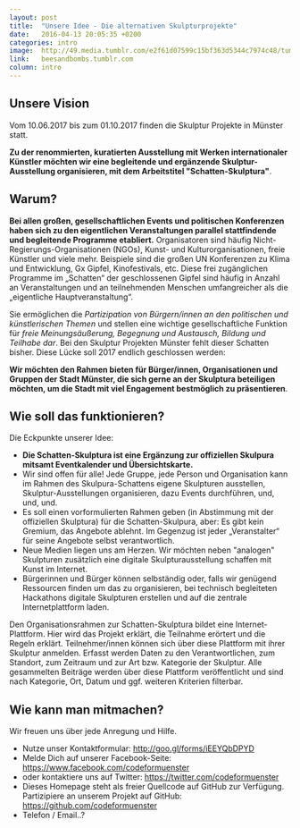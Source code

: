 ```yaml
---
layout: post
title:  "Unsere Idee - Die alternativen Skulpturprojekte"
date:   2016-04-13 20:05:35 +0200
categories: intro
image:  http://49.media.tumblr.com/e2f61d07599c15bf363d5344c7974c48/tumblr_o2pdrvKEHM1r2geqjo1_540.gif
link:   beesandbombs.tumblr.com
column: intro
---
```



<h2>Unsere Vision</h2>
<p>
Vom 10.06.2017 bis zum 01.10.2017 finden die Skulptur Projekte in Münster statt.
</p>
<b>
Zu der renommierten, kuratierten Ausstellung mit Werken internationaler Künstler möchten wir eine begleitende und ergänzende Skulptur-Ausstellung organisieren, mit dem Arbeitstitel "Schatten-Skulptura"</b>.


<h2>Warum?</h2>
<p>
<b>Bei allen großen, gesellschaftlichen Events und politischen Konferenzen haben sich zu den eigentlichen Veranstaltungen parallel stattfindende und begleitende Programme etabliert.</b> Organisatoren sind häufig Nicht-Regierungs-Organisationen (NGOs), Kunst- und Kulturorganisationen, freie Künstler und viele mehr. Beispiele sind die großen UN Konferenzen zu Klima und Entwicklung, Gx Gipfel, Kinofestivals, etc. Diese frei zugänglichen Programme im „Schatten“ der geschlossenen Gipfel sind häufig in Anzahl an Veranstaltungen und an teilnehmenden Menschen umfangreicher als die „eigentliche Hauptveranstaltung“.
</p>

<p>
Sie ermöglichen die <i>Partizipation von Bürgern/innen an den politischen und künstlerischen Themen</i> und stellen eine wichtige gesellschaftliche Funktion für <i>freie Meinungsäußerung, Begegnung und Austausch, Bildung und Teilhabe dar</i>. Bei den Skulptur Projekten Münster fehlt dieser Schatten bisher. Diese Lücke soll 2017 endlich geschlossen werden:
</p>
<p>
<b>Wir möchten den Rahmen bieten für Bürger/innen, Organisationen und Gruppen der Stadt Münster, die sich gerne an der Skulptura beteiligen möchten, um die Stadt mit viel Engagement bestmöglich zu präsentieren</b>.
</p>

<h2>Wie soll das funktionieren?</h2>
<p>
Die Eckpunkte unserer Idee:
</p>
<ul>
<li><b>Die Schatten-Skulptura ist eine Ergänzung zur offiziellen Skulpura mitsamt Eventkalender und Übersichtskarte.</b></li>
<li>Wir sind offen für alle! Jede Gruppe, jede Person und Organisation kann im Rahmen des Skulpura-Schattens eigene Skulpturen ausstellen, Skulptur-Ausstellungen organisieren, dazu Events durchführen, und, und, und.</li>
<li>Es soll einen vorformulierten Rahmen geben (in Abstimmung mit der offiziellen Skulptura) für die Schatten-Skulpura, aber: Es gibt kein Gremium, das Angebote ablehnt. Im Gegenzug ist jeder „Veranstalter“ für seine Angebote selbst verantwortlich.</li>
<li>Neue Medien liegen uns am Herzen. Wir möchten neben "analogen" Skulpturen zusätzlich eine digitale Skulpturausstellung schaffen mit Kunst im Internet.</li>
<li>Bürgerinnen und Bürger können selbständig oder, falls wir genügend Ressourcen finden um das zu organisieren, bei technisch begleiteten Hackathons digitale Skulpturen erstellen und auf die zentrale Internetplattform laden.</li>
</ul>

<p>Den Organisationsrahmen zur Schatten-Skulptura bildet eine Internet-Plattform. Hier wird das Projekt erklärt, die Teilnahme erörtert und die Regeln erklärt. Teilnehmer/innen können sich über diese Plattform mit ihrer Skulptur anmelden. Erfasst werden Daten zu den Verantwortlichen, zum Standort, zum Zeitraum und zur Art bzw. Kategorie der Skulptur. Alle gesammelten Beiträge werden über diese Plattform veröffentlicht und sind nach Kategorie, Ort, Datum und ggf. weiteren Kriterien filterbar.<!-- Ein Beispiel: Der Wohnzimmer e.V. meldet über die Plattform eine Skulptur-Ausstellung in einem privaten Garten in Münster an, die an allen Sonntagen im August von 11 bis 20 Uhr zugänglich ist. Am dritten Sonntag findet zusätzlich eine Kulturveranstaltung mit Live-Performances statt. Der genaue Ort wird in einer Karte angezeigt und die Termine im Kalender (mit ausführlichen Infos) veröffentlicht.</p>


<p>Diese Grundidee könnte man je nach dem um weitere Ideen erweitern, z.B. könnten auf die Informationen zu den Schatten-Skulpturen QR-Codes erstellen und im öffentlichen Raum anbringen (zum Beispiel in der Nähe von originalen Skulptura-Skulpturen). Besucher können diese QR-Code-Tafeln suchen, finden, die dort verlinkte digitale Kunst genießen und obendrein sammeln. Die Skulptura-Besucher könnten mit diesen QR-Codes z.B. virtuelle Punkte sammeln, oder aufgefordert werden, ein Skulpturen-Quiz zu lösen, oder weitere Gamification-Elemente.
</p>
<p>
Man könnte außerdem zusätzlich zur Internet-Plattform eine Print-Publikation veröffentlichen mit allen alternativen Skulpturen und einem Eventkalender, um den alternativen Teil der Skulpturausstellung auch für Besucher/innen ohne mobiles Internet erreichbar zu machen.
-->
</p>
<h2>Wie kann man mitmachen?</h2>
Wir freuen uns über jede Anregung und Hilfe.
<ul>
<li>Nutze unser Kontaktformular: <a target="_blank" href="http://goo.gl/forms/iEEYQbDPYD">http://goo.gl/forms/iEEYQbDPYD</a></li>
<li>Melde Dich auf unserer Facebook-Seite: <a href="https://www.facebook.com/codeformuenster/" target="_blank" >https://www.facebook.com/codeformuenster</a>
</li>
<li>oder kontaktiere uns auf Twitter: <a target="_blank" href="https://twitter.com/codeformuenster">https://twitter.com/codeformuenster</a>
</li>
<li>Dieses Homepage steht als freier Quellcode auf GitHub zur Verfügung. Partizipiere an unserem Projekt auf GitHub:
<a target="_blank" href="https://github.com/codeformuenster">https://github.com/codeformuenster</a></li>
<li>Telefon / Email..?</li>
</ul>

<br /><br />
